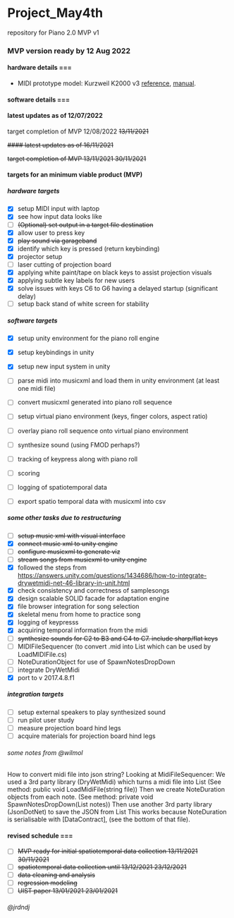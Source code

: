 # Project_May4th
repository for Piano 2.0 MVP v1

### MVP version ready by 12 Aug 2022


#### hardware details ===

- MIDI prototype model: Kurzweil K2000 v3 [reference](https://kurzweil.com/k2000/#faqs), [manual](https://kurzweil.com/wp-content/uploads/2019/10/Setup_Mode.pdf).

#### software details ===

#### latest updates as of 12/07/2022

target completion of MVP 12/08/2022  ~~13/11/2021~~

~~#### latest updates as of 16/11/2021~~

~~target completion of MVP 13/11/2021 30/11/2021~~


#### targets for an minimum viable product (MVP) 

##### hardware targets
- [x] setup MIDI input with laptop
- [x] see how input data looks like
- [ ] ~~\(Optional) set output in a target file destination~~
- [x] allow user to press key
- [x] ~~play sound via garageband~~
- [x] identify which key is pressed (return keybinding) 
- [x] projector setup
- [ ] laser cutting of projection board
- [x] applying white paint/tape on black keys to assist projection visuals
- [x] applying subtle key labels for new users
- [x] solve issues with keys C6 to G6 having a delayed startup (significant delay)
- [ ] setup back stand of white screen for stability 

##### software targets 
- [x] setup unity environment for the piano roll engine
- [x] setup keybindings in unity
- [x] setup new input system in unity
- [ ] parse midi into musicxml and load them in unity environment (at least one midi file)
- [ ] convert musicxml generated into piano roll sequence 
- [ ] setup virtual piano environment (keys, finger colors, aspect ratio)
- [ ] overlay piano roll sequence onto virtual piano environment
- [ ] synthesize sound (using FMOD perhaps?) 
- [ ] tracking of keypress along with piano roll
- [ ] scoring 
- [ ] logging of spatiotemporal data 
- [ ] export spatio temporal data with musicxml into csv 



##### some other tasks due to restructuring
- [ ] ~~setup music xml with visual interface~~
- [x] ~~connect music xml to unity engine~~
- [ ] ~~configure musicxml to generate viz~~
- [ ] ~~stream songs from musicxml to unity engine~~
- [x] followed the steps from https://answers.unity.com/questions/1434686/how-to-integrate-drywetmidi-net-46-library-in-unit.html 
- [x] check consistency and correctness of samplesongs
- [x] design scalable SOLID facade for adaptation engine
- [x] file browser integration for song selection
- [x] skeletal menu from home to practice song
- [x] logging of keypresss
- [x] acquiring temporal information from the midi
- [ ] ~~synthesize sounds for C2 to B3 and C4 to C7. include sharp/flat keys~~ 
- [ ] MIDIFileSequencer (to convert .mid into List<Node> which can be used by LoadMIDIFile.cs)
- [ ] NoteDurationObject for use of SpawnNotesDropDown 
- [ ] integrate DryWetMidi
- [x] port to v 2017.4.8.f1 

##### integration targets
- [ ] setup external speakers to play synthesized sound
- [ ] run pilot user study 
- [ ] measure projection board hind legs
- [ ] acquire materials for projection board hind legs 

###### some notes from @wilmol

How to convert midi file into json string?
Looking at MidiFileSequencer:
We used a 3rd party library (DryWetMidi) which turns a midi file into List<Note> (See method: public void LoadMidiFile(string file))
Then we create NoteDuration objects from each note. (See method: private void SpawnNotesDropDown(List<Note> notes))
Then use another 3rd party library (JsonDotNet) to save the JSON from List<NoteDuration> This works because NoteDuration is serialisable with [DataContract], (see the bottom of that file).

 
#### revised schedule ===
- [ ] ~~MVP ready for initial spatiotemporal data collection ~~13/11/2021~~ 30/11/2021~~
- [ ] ~~spatiotemporal data collection until ~~13/12/2021~~ 23/12/2021~~
- [ ] ~~data cleaning and analysis~~
- [ ] ~~regression modeling~~
- [ ] ~~UIST paper ~~13/01/2021~~ 23/01/2021~~
  
###### @jrdndj

